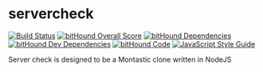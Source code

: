 # servercheck

[![Build Status](https://travis-ci.org/chriskacerguis/servercheck.svg?branch=master)](https://travis-ci.org/chriskacerguis/servercheck) [![bitHound Overall Score](https://www.bithound.io/github/chriskacerguis/servercheck/badges/score.svg)](https://www.bithound.io/github/chriskacerguis/servercheck) [![bitHound Dependencies](https://www.bithound.io/github/chriskacerguis/servercheck/badges/dependencies.svg)](https://www.bithound.io/github/chriskacerguis/servercheck/master/dependencies/npm) [![bitHound Dev Dependencies](https://www.bithound.io/github/chriskacerguis/servercheck/badges/devDependencies.svg)](https://www.bithound.io/github/chriskacerguis/servercheck/master/dependencies/npm) [![bitHound Code](https://www.bithound.io/github/chriskacerguis/servercheck/badges/code.svg)](https://www.bithound.io/github/chriskacerguis/servercheck) [![JavaScript Style Guide](https://img.shields.io/badge/code_style-standard-brightgreen.svg)](https://standardjs.com)

Server check is designed to be a Montastic clone written in NodeJS
